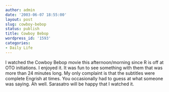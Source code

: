 ```yaml
---
author: admin
date: '2003-06-07 18:55:00'
layout: post
slug: cowboy-bebop
status: publish
title: Cowboy Bebop
wordpress_id: '1593'
categories:
- Daily Life
---
```


I watched the Cowboy Bebop movie this afternoon/morning since R is off
at OTO initiations. I enjoyed it. It was fun to see something with them
that was more than 24 minutes long. My only complaint is that the
subtitles were complete Engrish at times. You occasionally had to guess
at what someone was saying. Ah well. Sarasatro will be happy that I
watched it.
